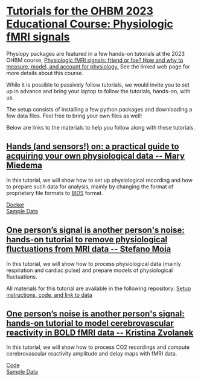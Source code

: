 [Tutorials for the OHBM 2023 Educational Course: Physiologic fMRI signals](#ohbm23tutorials)
=========================================================================

Physiopy packages are featured in a few hands-on tutorials at the 2023 OHBM course,
[Physiologic fMRI signals: friend or foe? How and why to measure, model, and account for physiology.](https://ww6.aievolution.com/hbm2301/index.cfm?do=ev.viewEv&ev=1241)
See the linked web page for more details about this course.

While it is possible to passively follow tutorials, we would invite you to set up in advance and bring your laptop to follow the tutorials, hands-on, with us.

The setup consists of installing a few python packages and downloading a few data files. Feel free to bring your own files as well!  

Below are links to the materials to help you follow along with these tutorials.


[Hands (and sensors!) on: a practical guide to acquiring your own physiological data -- Mary Miedema](#sensorsandbids)
----------------------------------------------------------------------------------------------------

In this tutorial, we will show how to set up physiological recording and how to prepare such data for analysis, mainly by changing the format of proprietary file formats to [BIDS](https://bids.neuroimaging.io/) format.

[Docker](https://hub.docker.com/r/mmiedema/phys2bids_base)  
[Sample Data](https://osf.io/3txqr/)


[One person’s signal is another person's noise: hands-on tutorial to remove physiological fluctuations from MRI data -- Stefano Moia](#physasnoise)
------------------------------------------------------------------------------------------------------------------------------------

In this tutorial, we will show how to process physiological data (mainly respiration and cardiac pulse) and prepare models of physiological fluctuations.

All materials for this tutorial are available in the following repository:
[Setup instructions, code, and link to data](https://github.com/smoia/ohbm2023noisetutorial)


[One person’s noise is another person's signal: hands-on tutorial to model cerebrovascular reactivity in BOLD fMRI data -- Kristina Zvolanek](#physassignal)
--------------------------------------------------------------------------------------------------------------------------------------------

In this tutorial, we will show how to process CO2 recordings and compute cerebrovascular reactivity amplitude and delay maps with fMRI data.

[Code](https://github.com/kristinazvolanek/cvr-tutorial-ohbm23)  
[Sample Data](https://osf.io/3txqr/)
